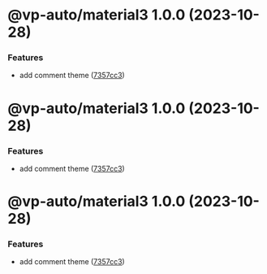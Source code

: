 # @vp-auto/material3 1.0.0 (2023-10-28)


### Features

*  add comment theme ([7357cc3](https://github.com/VagnerSilva/vp/commit/7357cc39affd77576d81ae583a8c9a822e7f041a))

# @vp-auto/material3 1.0.0 (2023-10-28)


### Features

*  add comment theme ([7357cc3](https://github.com/VagnerSilva/vp/commit/7357cc39affd77576d81ae583a8c9a822e7f041a))

# @vp-auto/material3 1.0.0 (2023-10-28)


### Features

*  add comment theme ([7357cc3](https://github.com/VagnerSilva/vp/commit/7357cc39affd77576d81ae583a8c9a822e7f041a))
